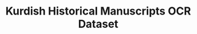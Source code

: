 ---
title: "Kurdish Historical Manuscripts OCR Dataset"
meta_title: "Kurdish Historical OCR Dataset - Manuscript Recognition Data"
description: "Comprehensive dataset containing 15,000 images of Kurdish historical manuscripts with ground truth transcriptions."
draft: false
---